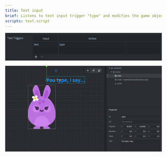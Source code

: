 ```yaml
---
title: Text input
brief: Listens to text input trigger "type" and modifies the game object label with the bunny's speech according to input. A "backspace" key trigger has also been added.
scripts: text.script
---
```


![input bindings](input_bindings.png)

![text](text.png)
